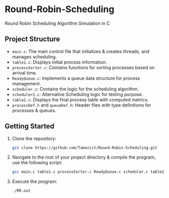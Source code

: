 # Round-Robin-Scheduling
Round Robin Scheduling Algorithm Simulation in C

## Project Structure
- `main.c`: The main control file that initializes & creates threads, and manages scheduling.
- `table1.c`: Displays initial process information.
- `processSorter.c`: Contains functions for sorting processes based on arrival time.
- `ReadyQueue.c`: Implements a queue data structure for process management.
- `scheduler.c`: Contains the logic for the scheduling algorithm.
- `scheduler2.c`: Alternative Scheduling logic for testing purpose.
- `table2.c`: Displays the final process table with computed metrics.
- `processDef.h` and `queueDef.h`: Header files with type definitions for processes & queues.

## Getting Started
1. Clone the repository:
    ```bash
    git clone https://github.com/Tamoziit/Round-Robin-Scheduling.git

2. Navigate to the root of your project directory & compile the program, use the following script:
    ```bash
    gcc main.c table1.c processSorter.c ReadyQueue.c scheduler.c table2.c -o RR.out -lpthread

3. Execute the program:
    ```bash
    ./RR.out